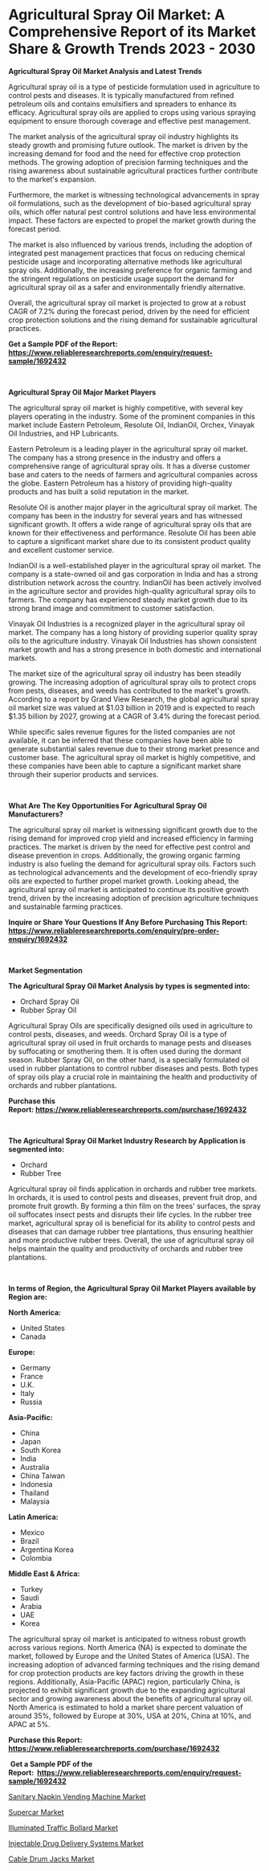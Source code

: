 <p><h1>Agricultural Spray Oil Market: A Comprehensive Report of its Market Share & Growth Trends 2023 - 2030</h1></p><p><strong>Agricultural Spray Oil Market Analysis and Latest Trends</strong></p>
<p><p>Agricultural spray oil is a type of pesticide formulation used in agriculture to control pests and diseases. It is typically manufactured from refined petroleum oils and contains emulsifiers and spreaders to enhance its efficacy. Agricultural spray oils are applied to crops using various spraying equipment to ensure thorough coverage and effective pest management.</p><p>The market analysis of the agricultural spray oil industry highlights its steady growth and promising future outlook. The market is driven by the increasing demand for food and the need for effective crop protection methods. The growing adoption of precision farming techniques and the rising awareness about sustainable agricultural practices further contribute to the market's expansion.</p><p>Furthermore, the market is witnessing technological advancements in spray oil formulations, such as the development of bio-based agricultural spray oils, which offer natural pest control solutions and have less environmental impact. These factors are expected to propel the market growth during the forecast period.</p><p>The market is also influenced by various trends, including the adoption of integrated pest management practices that focus on reducing chemical pesticide usage and incorporating alternative methods like agricultural spray oils. Additionally, the increasing preference for organic farming and the stringent regulations on pesticide usage support the demand for agricultural spray oil as a safer and environmentally friendly alternative.</p><p>Overall, the agricultural spray oil market is projected to grow at a robust CAGR of 7.2% during the forecast period, driven by the need for efficient crop protection solutions and the rising demand for sustainable agricultural practices.</p></p>
<p><strong>Get a Sample PDF of the Report:&nbsp; <a href="https://www.reliableresearchreports.com/enquiry/request-sample/1692432">https://www.reliableresearchreports.com/enquiry/request-sample/1692432</a></strong></p>
<p>&nbsp;</p>
<p><strong>Agricultural Spray Oil Major Market Players</strong></p>
<p><p>The agricultural spray oil market is highly competitive, with several key players operating in the industry. Some of the prominent companies in this market include Eastern Petroleum, Resolute Oil, IndianOil, Orchex, Vinayak Oil Industries, and HP Lubricants.</p><p>Eastern Petroleum is a leading player in the agricultural spray oil market. The company has a strong presence in the industry and offers a comprehensive range of agricultural spray oils. It has a diverse customer base and caters to the needs of farmers and agricultural companies across the globe. Eastern Petroleum has a history of providing high-quality products and has built a solid reputation in the market.</p><p>Resolute Oil is another major player in the agricultural spray oil market. The company has been in the industry for several years and has witnessed significant growth. It offers a wide range of agricultural spray oils that are known for their effectiveness and performance. Resolute Oil has been able to capture a significant market share due to its consistent product quality and excellent customer service.</p><p>IndianOil is a well-established player in the agricultural spray oil market. The company is a state-owned oil and gas corporation in India and has a strong distribution network across the country. IndianOil has been actively involved in the agriculture sector and provides high-quality agricultural spray oils to farmers. The company has experienced steady market growth due to its strong brand image and commitment to customer satisfaction.</p><p>Vinayak Oil Industries is a recognized player in the agricultural spray oil market. The company has a long history of providing superior quality spray oils to the agriculture industry. Vinayak Oil Industries has shown consistent market growth and has a strong presence in both domestic and international markets.</p><p>The market size of the agricultural spray oil industry has been steadily growing. The increasing adoption of agricultural spray oils to protect crops from pests, diseases, and weeds has contributed to the market's growth. According to a report by Grand View Research, the global agricultural spray oil market size was valued at $1.03 billion in 2019 and is expected to reach $1.35 billion by 2027, growing at a CAGR of 3.4% during the forecast period.</p><p>While specific sales revenue figures for the listed companies are not available, it can be inferred that these companies have been able to generate substantial sales revenue due to their strong market presence and customer base. The agricultural spray oil market is highly competitive, and these companies have been able to capture a significant market share through their superior products and services.</p></p>
<p>&nbsp;</p>
<p><strong>What Are The Key Opportunities For Agricultural Spray Oil Manufacturers?</strong></p>
<p><p>The agricultural spray oil market is witnessing significant growth due to the rising demand for improved crop yield and increased efficiency in farming practices. The market is driven by the need for effective pest control and disease prevention in crops. Additionally, the growing organic farming industry is also fueling the demand for agricultural spray oils. Factors such as technological advancements and the development of eco-friendly spray oils are expected to further propel market growth. Looking ahead, the agricultural spray oil market is anticipated to continue its positive growth trend, driven by the increasing adoption of precision agriculture techniques and sustainable farming practices.</p></p>
<p><strong>Inquire or Share Your Questions If Any Before Purchasing This Report: <a href="https://www.reliableresearchreports.com/enquiry/pre-order-enquiry/1692432">https://www.reliableresearchreports.com/enquiry/pre-order-enquiry/1692432</a></strong></p>
<p>&nbsp;</p>
<p><strong>Market Segmentation</strong></p>
<p><strong>The Agricultural Spray Oil Market Analysis by types is segmented into:</strong></p>
<p><ul><li>Orchard Spray Oil</li><li>Rubber Spray Oil</li></ul></p>
<p><p>Agricultural Spray Oils are specifically designed oils used in agriculture to control pests, diseases, and weeds. Orchard Spray Oil is a type of agricultural spray oil used in fruit orchards to manage pests and diseases by suffocating or smothering them. It is often used during the dormant season. Rubber Spray Oil, on the other hand, is a specially formulated oil used in rubber plantations to control rubber diseases and pests. Both types of spray oils play a crucial role in maintaining the health and productivity of orchards and rubber plantations.</p></p>
<p><strong>Purchase this Report:&nbsp;<a href="https://www.reliableresearchreports.com/purchase/1692432">https://www.reliableresearchreports.com/purchase/1692432</a></strong></p>
<p>&nbsp;</p>
<p><strong>The Agricultural Spray Oil Market Industry Research by Application is segmented into:</strong></p>
<p><ul><li>Orchard</li><li>Rubber Tree</li></ul></p>
<p><p>Agricultural spray oil finds application in orchards and rubber tree markets. In orchards, it is used to control pests and diseases, prevent fruit drop, and promote fruit growth. By forming a thin film on the trees' surfaces, the spray oil suffocates insect pests and disrupts their life cycles. In the rubber tree market, agricultural spray oil is beneficial for its ability to control pests and diseases that can damage rubber tree plantations, thus ensuring healthier and more productive rubber trees. Overall, the use of agricultural spray oil helps maintain the quality and productivity of orchards and rubber tree plantations.</p></p>
<p>&nbsp;</p>
<p><strong>In terms of Region, the Agricultural Spray Oil Market Players available by Region are:</strong></p>
<p>
    <p> <strong> North America: </strong>
        <ul>
            <li>United States</li>
            <li>Canada</li>
        </ul>
        </p> 
    <p> <strong> Europe: </strong>
        <ul>
            <li>Germany</li>
            <li>France</li>
            <li>U.K.</li>
            <li>Italy</li>
            <li>Russia</li>
        </ul>
        </p> 
    <p> <strong> Asia-Pacific: </strong>
        <ul>
            <li>China</li>
            <li>Japan</li>
            <li>South Korea</li>
            <li>India</li>
            <li>Australia</li>
            <li>China Taiwan</li>
            <li>Indonesia</li>
            <li>Thailand</li>
            <li>Malaysia</li>
        </ul>
        </p> 
    <p> <strong> Latin America: </strong>
        <ul>
            <li>Mexico</li>
            <li>Brazil</li>
            <li>Argentina Korea</li>
            <li>Colombia</li>
        </ul>
        </p> 
    <p> <strong> Middle East & Africa: </strong>
        <ul>
            <li>Turkey</li>
            <li>Saudi</li>
            <li>Arabia</li>
            <li>UAE</li>
            <li>Korea</li>
        </ul>
    </p>
    </p>
<p><p>The agricultural spray oil market is anticipated to witness robust growth across various regions. North America (NA) is expected to dominate the market, followed by Europe and the United States of America (USA). The increasing adoption of advanced farming techniques and the rising demand for crop protection products are key factors driving the growth in these regions. Additionally, Asia-Pacific (APAC) region, particularly China, is projected to exhibit significant growth due to the expanding agricultural sector and growing awareness about the benefits of agricultural spray oil. North America is estimated to hold a market share percent valuation of around 35%, followed by Europe at 30%, USA at 20%, China at 10%, and APAC at 5%.</p></p>
<p><strong>Purchase this Report: <a href="https://www.reliableresearchreports.com/purchase/1692432">https://www.reliableresearchreports.com/purchase/1692432</a></strong></p>
<p>&nbsp;<strong>Get a Sample PDF of the Report:&nbsp;&nbsp;<a href="https://www.reliableresearchreports.com/enquiry/request-sample/1692432">https://www.reliableresearchreports.com/enquiry/request-sample/1692432</a></strong></p>
<p><strong></strong></p>
<p><p><a href="https://github.com/gaydyna/Market-Research-Report-List-1/blob/main/sanitary-napkin-vending-machine-market.md">Sanitary Napkin Vending Machine Market</a></p><p><a href="https://www.linkedin.com/pulse/supercar-market-research-report-unlocks-analysis-financial-tfq3e/">Supercar Market</a></p><p><a href="https://www.linkedin.com/pulse/decoding-illuminated-traffic-bollard-market-deep-dive-latest-lmgxe/">Illuminated Traffic Bollard Market</a></p><p><a href="https://medium.com/@isidrowolff1966/injectable-drug-delivery-systems-market-trends-and-market-analysis-forecasted-for-period-2023-2030-aea5b80a1c61">Injectable Drug Delivery Systems Market</a></p><p><a href="https://github.com/amonskiyk/Market-Research-Report-List-1/blob/main/cable-drum-jacks-market.md">Cable Drum Jacks Market</a></p></p>